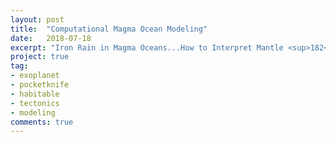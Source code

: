 ```yaml
---
layout: post
title:  "Computational Magma Ocean Modeling"
date:   2018-07-18
excerpt: "Iron Rain in Magma Oceans...How to Interpret Mantle <sup>182</sup>W Abundances?"
project: true
tag:
- exoplanet
- pocketknife
- habitable
- tectonics
- modeling
comments: true
---
```


